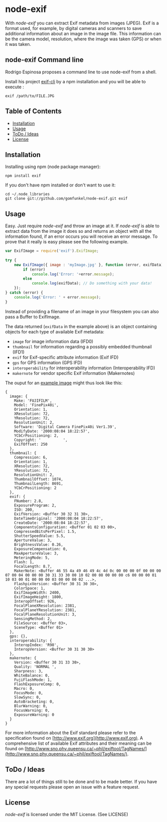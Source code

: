 
# node-exif

With _node-exif_ you can extract Exif metadata from images (JPEG). Exif is a format used, for example, by digital cameras and scanners to save additional information about an image in the image file. This information can be the camera model, resolution, where the image was taken (GPS) or when it was taken.

## node-exif Command line

Rodrigo Espinosa proposes a command line to use node-exif from a shell.

Install his project [exif-cli](https://github.com/RodrigoEspinosa/exif-cli) by a npm installation and you will be able to execute :
  
`exif /path/to/FILE.JPG`


## Table of Contents

 * [Installation](#installation)
 * [Usage](#usage)
 * [ToDo / Ideas](#todo--ideas)
 * [License](#license)

## Installation

Installing using npm (node package manager):

    npm install exif
    
If you don't have npm installed or don't want to use it:

    cd ~/.node_libraries
    git clone git://github.com/gomfunkel/node-exif.git exif

## Usage

Easy. Just require _node-exif_ and throw an image at it. If _node-exif_ is able to extract data from the image it does so and returns an object with all the information found, if an error occurs you will receive an error message. To prove that it really is easy please see the following example.

```javascript
var ExifImage = require('exif').ExifImage;
    
try {
    new ExifImage({ image : 'myImage.jpg' }, function (error, exifData) {
        if (error)
            console.log('Error: '+error.message);
        else
            console.log(exifData); // Do something with your data!
    });
} catch (error) {
    console.log('Error: ' + error.message);
}
```

Instead of providing a filename of an image in your filesystem you can also pass a Buffer to ExifImage.

The data returned (`exifData` in the example above) is an object containing objects for each type of available Exif metadata:

 * `image` for image information data (IFD0)
 * `thumbnail` for information regarding a possibly embedded thumbnail (IFD1)
 * `exif` for Exif-specific attribute information (Exif IFD)
 * `gps` for GPS information (GPS IFD)
 * `interoperability` for interoperability information (Interoperability IFD)
 * `makernote` for vendor specific Exif information (Makernotes)

The ouput for an [example image](http://www.exif.org/samples/fujifilm-finepix40i.jpg) might thus look like this:

```
{ 
  image: { 
    Make: 'FUJIFILM',
    Model: 'FinePix40i',
    Orientation: 1,
    XResolution: 72,
    YResolution: 72,
    ResolutionUnit: 2,
    Software: 'Digital Camera FinePix40i Ver1.39',
    ModifyDate: '2000:08:04 18:22:57',
    YCbCrPositioning: 2,
    Copyright: '          ',
    ExifOffset: 250 
  },
  thumbnail: { 
    Compression: 6,
    Orientation: 1,
    XResolution: 72,
    YResolution: 72,
    ResolutionUnit: 2,
    ThumbnailOffset: 1074,
    ThumbnailLength: 8691,
    YCbCrPositioning: 2 
  },
  exif: { 
    FNumber: 2.8,
    ExposureProgram: 2,
    ISO: 200,
    ExifVersion: <Buffer 30 32 31 30>,
    DateTimeOriginal: '2000:08:04 18:22:57',
    CreateDate: '2000:08:04 18:22:57',
    ComponentsConfiguration: <Buffer 01 02 03 00>,
    CompressedBitsPerPixel: 1.5,
    ShutterSpeedValue: 5.5,
    ApertureValue: 3,
    BrightnessValue: 0.26,
    ExposureCompensation: 0,
    MaxApertureValue: 3,
    MeteringMode: 5,
    Flash: 1,
    FocalLength: 8.7,
    MakerNote: <Buffer 46 55 4a 49 46 49 4c 4d 0c 00 00 00 0f 00 00 00 07 00 04 00 00 00 30 31 33 30 00 10 02 00 08 00 00 00 c6 00 00 00 01 10 03 00 01 00 00 00 03 00 00 00 02 ...>,
    FlashpixVersion: <Buffer 30 31 30 30>,
    ColorSpace: 1,
    ExifImageWidth: 2400,
    ExifImageHeight: 1800,
    InteropOffset: 926,
    FocalPlaneXResolution: 2381,
    FocalPlaneYResolution: 2381,
    FocalPlaneResolutionUnit: 3,
    SensingMethod: 2,
    FileSource: <Buffer 03>,
    SceneType: <Buffer 01> 
  },
  gps: {},
  interoperability: {
    InteropIndex: 'R98', 
    InteropVersion: <Buffer 30 31 30 30>
  },
  makernote: { 
    Version: <Buffer 30 31 33 30>,
    Quality: 'NORMAL ',
    Sharpness: 3,
    WhiteBalance: 0,
    FujiFlashMode: 1,
    FlashExposureComp: 0,
    Macro: 0,
    FocusMode: 0,
    SlowSync: 0,
    AutoBracketing: 0,
    BlurWarning: 0,
    FocusWarning: 0,
    ExposureWarning: 0 
  } 
}
```

For more information about the Exif standard please refer to the specification found on [http://www.exif.org](http://www.exif.org). A comprehensive list of available Exif attributes and their meaning can be found on [http://www.sno.phy.queensu.ca/~phil/exiftool/TagNames/](http://www.sno.phy.queensu.ca/~phil/exiftool/TagNames/).

## ToDo / Ideas

There are a lot of things still to be done and to be made better. If you have any special requests please open an issue with a feature request.
   
## License

_node-exif_ is licensed under the MIT License. (See LICENSE) 